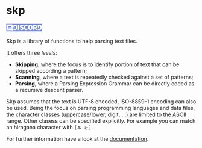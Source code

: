 # skp
<p>
  <a href="https://discord.gg/vPgsxHcgXX"><img src="https://github.com/rdentato/skp/blob/master/docs/Discord_button.jpg?raw=true" title="Join Discord Channel"></a>
</p>

Skp is a library of functions to help parsing text files.

It offers three *levels*:
  - **Skipping**, where the focus is to identify portion of text that can be skipped according a pattern;
  - **Scanning**, where a text is repeatedly checked against a set of patterns;
  - **Parsing**, where a Parsing Expression Grammar can be directly coded as a recursive descent parser.

Skp assumes that the text is UTF-8 encoded, ISO-8859-1 encoding can also be used.
Being the focus on parsing programming languages and data files, the character classes
(uppercase/lower, digit, ...) are limited to the ASCII range.
Other clasess can be specified explicitly. For example you can match an hiragana character
with `[ぁ-ゖ]`.

For further information have a look at the [documentation](https://rdentato.github.io/skp/). 
